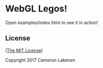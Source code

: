 # WebGL Legos!

Open examples/index.html to see it in action!


## License

([The MIT License](LICENSE))

Copyright 2017 Cameron Lakenen
